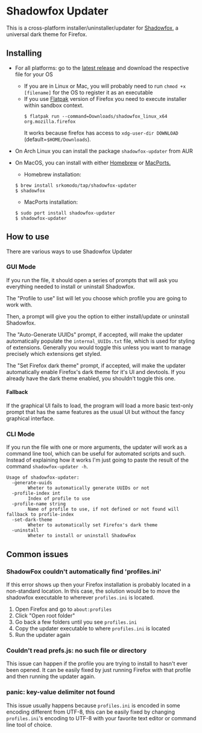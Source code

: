 # Shadowfox Updater

This is a cross-platform installer/uninstaller/updater for [Shadowfox](https://github.com/overdodactyl/ShadowFox), a universal dark theme for Firefox.

## Installing

- For all platforms: go to the [latest release](https://github.com/SrKomodo/shadowfox-updater/releases/latest) and download the respective file for your OS
  - If you are in Linux or Mac, you will probably need to run `chmod +x [filename]` for the OS to register it as an executable
  - If you use [Flatpak](https://www.flatpak.org/) version of Firefox you need to execute installer within sandbox context.
    ```
    $ flatpak run --command=Downloads/shadowfox_linux_x64 org.mozilla.firefox
    ```
    It works because firefox has access to `xdg-user-dir DOWNLOAD` (default=`$HOME/Downloads`).
- On Arch Linux you can install the package `shadowfox-updater` from AUR
- On MacOS, you can install with either [Homebrew](https://brew.sh/) or [MacPorts.](https://www.macports.org/)

  - Homebrew installation:

  ```
  $ brew install srkomodo/tap/shadowfox-updater
  $ shadowfox
  ```

  - MacPorts installation:

  ```
  $ sudo port install shadowfox-updater
  $ shadowfox-updater
  ```

## How to use

There are various ways to use Shadowfox Updater

### GUI Mode

If you run the file, it should open a series of prompts that will ask you everything needed to install or uninstall Shadowfox.

The "Profile to use" list will let you choose which profile you are going to work with.

Then, a prompt will give you the option to either install/update or uninstall Shadowfox.

The "Auto-Generate UUIDs" prompt, if accepted, will make the updater automatically populate the `internal_UUIDs.txt` file, which is used for styling of extensions. Generally you would toggle this unless you want to manage precisely which extensions get styled.

The "Set Firefox dark theme" prompt, if accepted, will make the updater automatically enable Firefox's dark theme for it's UI and devtools. If you already have the dark theme enabled, you shouldn't toggle this one.

#### Fallback

If the graphical UI fails to load, the program will load a more basic text-only prompt that has the same features as the usual UI but without the fancy graphical interface.

### CLI Mode

If you run the file with one or more arguments, the updater will work as a command line tool, which can be useful for automated scripts and such. Instead of explaining how it works I'm just going to paste the result of the command `shadowfox-updater -h`.

```
Usage of shadowfox-updater:
  -generate-uuids
    	Wheter to automatically generate UUIDs or not
  -profile-index int
    	Index of profile to use
  -profile-name string
    	Name of profile to use, if not defined or not found will fallback to profile-index
  -set-dark-theme
    	Wheter to automatically set Firefox's dark theme
  -uninstall
    	Wheter to install or uninstall ShadowFox
```

## Common issues

### ShadowFox couldn't automatically find 'profiles.ini'

If this error shows up then your Firefox installation is probably located in a non-standard location. In this case, the solution would be to move the shadowfox executable to wherever `profiles.ini` is located.

1. Open Firefox and go to `about:profiles`
2. Click "Open root folder"
3. Go back a few folders until you see `profiles.ini`
4. Copy the updater executable to where `profiles.ini` is located
5. Run the updater again

### Couldn't read prefs.js: no such file or directory

This issue can happen if the profile you are trying to install to hasn't ever been opened. It can be easily fixed by just running Firefox with that profile and then running the updater again.

### panic: key-value delimiter not found

This issue usually happens because `profiles.ini` is encoded in some encoding different from UTF-8, this can be easily fixed by changing `profiles.ini`'s encoding to UTF-8 with your favorite text editor or command line tool of choice.
